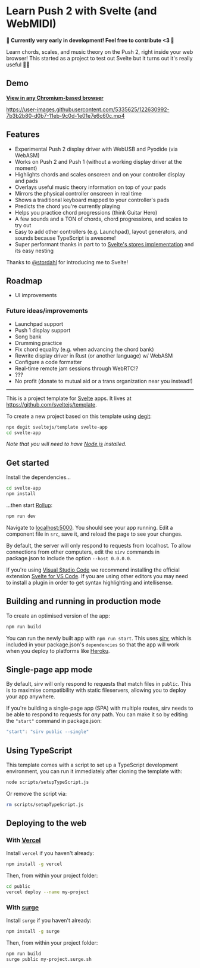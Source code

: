 # Learn Push 2 with Svelte (and WebMIDI)

**🌸 Currently very early in development! Feel free to contribute <3 🌸**

Learn chords, scales, and music theory on the Push 2, right inside your web browser! This started as a project to test out Svelte but it turns out it's really useful 🤷‍♀️

## Demo

**[View in any Chromium-based browser](https://greyivy.github.io/learn-push2-with-svelte)**

https://user-images.githubusercontent.com/5335625/122630992-7b3b2b80-d0b7-11eb-9c0d-1e01e7e6c60c.mp4

## Features
- Experimental Push 2 display driver with WebUSB and Pyodide (via WebASM)
- Works on Push 2 and Push 1 (without a working display driver at the moment)
- Highlights chords and scales onscreen and on your controller display and pads
- Overlays useful music theory information on top of your pads
- Mirrors the physical controller onscreen in real time
- Shows a traditional keyboard mapped to your controller's pads
- Predicts the chord you're currently playing
- Helps you practice chord progressions (think Guitar Hero)
- A few sounds and a TON of chords, chord progressions, and scales to try out
- Easy to add other controllers (e.g. Launchpad), layout generators, and sounds because TypeScript is awesome!
- Super performant thanks in part to to [Svelte's stores implementation](https://svelte.dev/tutorial/writable-stores) and its easy nesting

Thanks to [@stordahl](https://github.com/stordahl) for introducing me to Svelte!

## Roadmap
- UI improvements

### Future ideas/improvements
- Launchpad support
- Push 1 display support
- Song bank
- Drumming practice
- Fix chord equality (e.g. when advancing the chord bank)
- Rewrite display driver in Rust (or another language) w/ WebASM
- Configure a code formatter
- Real-time remote jam sessions through WebRTC!?
- ???
- No profit (donate to mutual aid or a trans organization near you instead!)

---

This is a project template for [Svelte](https://svelte.dev) apps. It lives at https://github.com/sveltejs/template.

To create a new project based on this template using [degit](https://github.com/Rich-Harris/degit):

```bash
npx degit sveltejs/template svelte-app
cd svelte-app
```

*Note that you will need to have [Node.js](https://nodejs.org) installed.*


## Get started

Install the dependencies...

```bash
cd svelte-app
npm install
```

...then start [Rollup](https://rollupjs.org):

```bash
npm run dev
```

Navigate to [localhost:5000](http://localhost:5000). You should see your app running. Edit a component file in `src`, save it, and reload the page to see your changes.

By default, the server will only respond to requests from localhost. To allow connections from other computers, edit the `sirv` commands in package.json to include the option `--host 0.0.0.0`.

If you're using [Visual Studio Code](https://code.visualstudio.com/) we recommend installing the official extension [Svelte for VS Code](https://marketplace.visualstudio.com/items?itemName=svelte.svelte-vscode). If you are using other editors you may need to install a plugin in order to get syntax highlighting and intellisense.

## Building and running in production mode

To create an optimised version of the app:

```bash
npm run build
```

You can run the newly built app with `npm run start`. This uses [sirv](https://github.com/lukeed/sirv), which is included in your package.json's `dependencies` so that the app will work when you deploy to platforms like [Heroku](https://heroku.com).


## Single-page app mode

By default, sirv will only respond to requests that match files in `public`. This is to maximise compatibility with static fileservers, allowing you to deploy your app anywhere.

If you're building a single-page app (SPA) with multiple routes, sirv needs to be able to respond to requests for *any* path. You can make it so by editing the `"start"` command in package.json:

```js
"start": "sirv public --single"
```

## Using TypeScript

This template comes with a script to set up a TypeScript development environment, you can run it immediately after cloning the template with:

```bash
node scripts/setupTypeScript.js
```

Or remove the script via:

```bash
rm scripts/setupTypeScript.js
```

## Deploying to the web

### With [Vercel](https://vercel.com)

Install `vercel` if you haven't already:

```bash
npm install -g vercel
```

Then, from within your project folder:

```bash
cd public
vercel deploy --name my-project
```

### With [surge](https://surge.sh/)

Install `surge` if you haven't already:

```bash
npm install -g surge
```

Then, from within your project folder:

```bash
npm run build
surge public my-project.surge.sh
```
